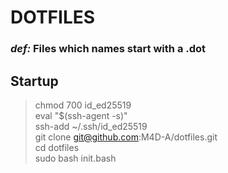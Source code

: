# DOTFILES
### *def:* Files which names start with a .dot

## Startup
> chmod 700 id_ed25519  
> eval "$(ssh-agent -s)"  
> ssh-add ~/.ssh/id_ed25519  
> git clone git@github.com:M4D-A/dotfiles.git  
> cd dotfiles  
> sudo bash init.bash  

